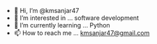 - 👋 Hi, I’m @kmsanjar47
- 👀 I’m interested in ... software development
- 🌱 I’m currently learning ... Python
- 📫 How to reach me ... kmsanjar47@gmail.com

